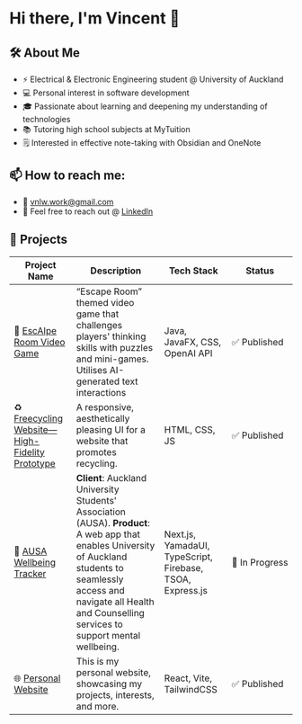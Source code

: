 # Hi there, I'm Vincent 👋

## 🛠️ About Me

- ⚡ Electrical & Electronic Engineering student @ University of Auckland
- 💻 Personal interest in software development
- 🎓 Passionate about learning and deepening my understanding of technologies
- 📚 Tutoring high school subjects at MyTuition
- 🗒️ Interested in effective note-taking with Obsidian and OneNote

## 📫 How to reach me:

- 📧 vnlw.work@gmail.com
- 💼 Feel free to reach out @ [LinkedIn](https://www.linkedin.com/in/basically-just-vincent/)


## 📂 Projects

| Project Name             | Description                                         | Tech Stack         | Status       |
|-----------------|----------------------------------------------------|----------------|------------|
| 🤖 [EscAIpe Room Video Game](https://github.com/basicallycommits/escaipe-room-game) | “Escape Room” themed video game that challenges players' thinking skills with puzzles and mini-games. Utilises AI-generated text interactions | Java, JavaFX, CSS, OpenAI API | ✅ Published |
| ♻️ [Freecycling Website—High-Fidelity Prototype](https://github.com/basicallycommits/freecycling-website-hfp) |  A responsive, aesthetically pleasing UI for a website that promotes recycling. | HTML, CSS, JS | ✅ Published |
| 💙 [AUSA Wellbeing Tracker](https://github.com/UoaWDCC/ausa) |   **Client**: Auckland University Students' Association (AUSA). **Product**: A web app that enables University of Auckland students to seamlessly access and navigate all Health and Counselling services to support mental wellbeing. | Next.js, YamadaUI, TypeScript, Firebase, TSOA, Express.js | 🚀&nbsp;In&nbsp;Progress |
| 🌐 [Personal Website](https://basically-website.vercel.app/) | This is my personal website, showcasing my projects, interests, and more. | React, Vite, TailwindCSS | ✅ Published |
